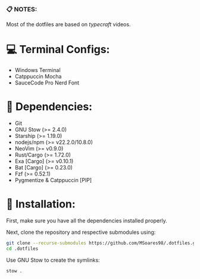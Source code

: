 ### :clipboard: NOTES:
Most of the dotfiles are based on *typecraft* videos.

# :computer: Terminal Configs:
- Windows Terminal
- Catppuccin Mocha
- SauceCode Pro Nerd Font

# :calling: Dependencies:
- Git
- GNU Stow (>= 2.4.0)
- Starship (>= 1.19.0)
- nodejs/npm (>= v22.2.0/10.8.0)
- NeoVim (>= v0.9.0)
- Rust/Cargo (>= 1.72.0)
- Exa [Cargo] (>= v0.10.1)
- Bat [Cargo] (>= 0.23.0)
- Fzf (>= 0.52.1)
- Pygmentize & Catppuccin [PIP]

# :hammer: Installation:

First, make sure you have all the dependencies installed properly.

Next, clone the repository and respective submodules using:
```bash
git clone --recurse-submodules https://github.com/MSoares98/.dotfiles.git
cd .dotfiles
```

Use GNU Stow to create the symlinks:
```bash
stow .
```
